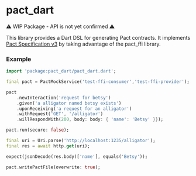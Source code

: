 # pact_dart

⚠️ WIP Package - API is not yet confirmed ⚠️

This library provides a Dart DSL for generating Pact contracts. It implements [Pact Specification v3](https://github.com/pact-foundation/pact-specification/tree/version-3) by taking advantage of the pact_ffi library.

### Example

```dart
import 'package:pact_dart/pact_dart.dart';

final pact = PactMockService('test-ffi-consumer','test-ffi-provider');

pact
    .newInteraction('request for betsy')
    .given('a alligator named betsy exists')
    .uponReceiving('a request for an alligator')
    .withRequest('GET', '/alligator')
    .willRespondWith(200, body: body: { 'name': 'Betsy' }});

pact.run(secure: false);

final uri = Uri.parse('http://localhost:1235/alligator');
final res = await http.get(uri);

expect(jsonDecode(res.body)['name'], equals('Betsy'));

pact.writePactFile(overwrite: true);
```
